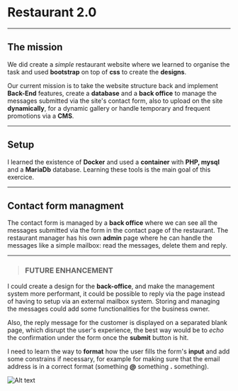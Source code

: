# Restaurant 2.0

---

## The mission

We did create a _simple_ restaurant website where we learned to organise the task and used **bootstrap** on top of **css** to create the **designs**.

Our current mission is to take the website structure back and implement **Back-End** features, create a **database** and a **back office** to manage the messages submitted via the site's contact form, also to upload on the site **dynamically**, for a dynamic gallery or handle temporary and frequent promotions via a **CMS**.

---

## Setup

I learned the existence of **Docker** and used a **container** with **PHP, mysql** and a **MariaDb** database. Learning these tools is the main goal of this exercice.

---

## Contact form managment

The contact form is managed by a **back office** where we can see all the messages submitted via the form in the contact page of the restaurant. The restaurant manager has his own **admin** page where he can handle the messages like a simple mailbox: read the messages, delete them and reply.

---

> ### FUTURE ENHANCEMENT

I could create a design for the **back-office**, and make the management system more performant, it could be possible to reply via the page instead of having to setup via an external mailbox system. Storing and managing the messages could add some functionalities for the business owner.

Also, the reply message for the customer is displayed on a separated blank page, which disrupt the user's experience, the best way would be to _echo_ the confirmation under the form once the **submit** button is hit.

I need to learn the way to **format** how the user fills the form's **input** and add some constrains if necessary,
for example for making sure that the email address is in a correct format (something **@** something **.** something).

![Alt text]("https://i.giphy.com/media/v1.Y2lkPTc5MGI3NjExNjBjdGxxcW5qc2FxaTFuamhnZXBuem94cGliejI2dmMyZ2R6aDZjdyZlcD12MV9pbnRlcm5hbF9naWZfYnlfaWQmY3Q9Zw/33IuTLxqRETHkZUaH4/giphy.gif")
